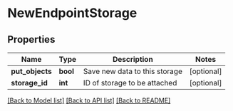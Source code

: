 # NewEndpointStorage

## Properties
Name | Type | Description | Notes
------------ | ------------- | ------------- | -------------
**put_objects** | **bool** | Save new data to this storage | [optional] 
**storage_id** | **int** | ID of storage to be attached | [optional] 

[[Back to Model list]](../README.md#documentation-for-models) [[Back to API list]](../README.md#documentation-for-api-endpoints) [[Back to README]](../README.md)


